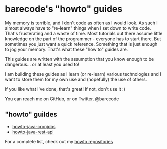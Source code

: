 # barecode's "howto" guides

My memory is terrible, and I don't code as often as I would look. As such I almost always have to "re-learn" things when I set down to write code. That's frusterating and a waste of time. Most tutorials out there assume little knowledge on the part of the programmer - everyone has to start there. But sometimes you just want a quick reference. Something that is just enough to jog your memory. That's what these "how to" guides are.

This guides are written with the assumption that you know enough to be dangerous... or at least you used to!

I am building these guides as I learn (or re-learn) various technologies and I want to store them for my own use and (hopefully) the use of others.

If you like what I've done, that's great! If not, don't use it :)

You can reach me on GitHub, or on Twitter, @barecode

## "howto" guildes 

* [howto-java-cronjobs](https://github.com/barecode/howto-java-cronjobs)
* [howto-java-rest-api](https://github.com/barecode/howto-java-rest-api)

For a complete list, check out my [howto repositories](https://github.com/barecode?tab=repositories&q=howto)

